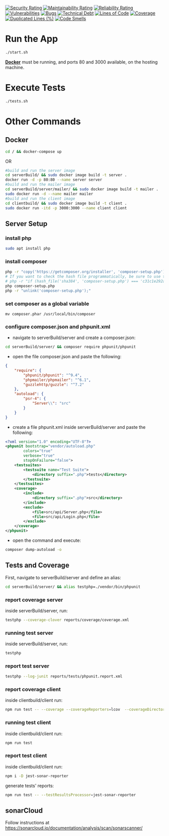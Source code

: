 [![Security Rating](https://sonarcloud.io/api/project_badges/measure?project=team11PULSBS&metric=security_rating)](https://sonarcloud.io/dashboard?id=team11PULSBS) [![Maintainability Rating](https://sonarcloud.io/api/project_badges/measure?project=team11PULSBS&metric=sqale_rating)](https://sonarcloud.io/dashboard?id=team11PULSBS) [![Reliability Rating](https://sonarcloud.io/api/project_badges/measure?project=team11PULSBS&metric=reliability_rating)](https://sonarcloud.io/dashboard?id=team11PULSBS)
[![Vulnerabilities](https://sonarcloud.io/api/project_badges/measure?project=team11PULSBS&metric=vulnerabilities)](https://sonarcloud.io/dashboard?id=team11PULSBS) [![Bugs](https://sonarcloud.io/api/project_badges/measure?project=team11PULSBS&metric=bugs)](https://sonarcloud.io/dashboard?id=team11PULSBS) [![Technical Debt](https://sonarcloud.io/api/project_badges/measure?project=team11PULSBS&metric=sqale_index)](https://sonarcloud.io/dashboard?id=team11PULSBS)
[![Lines of Code](https://sonarcloud.io/api/project_badges/measure?project=team11PULSBS&metric=ncloc)](https://sonarcloud.io/dashboard?id=team11PULSBS) [![Coverage](https://sonarcloud.io/api/project_badges/measure?project=team11PULSBS&metric=coverage)](https://sonarcloud.io/dashboard?id=team11PULSBS) [![Duplicated Lines (%)](https://sonarcloud.io/api/project_badges/measure?project=team11PULSBS&metric=duplicated_lines_density)](https://sonarcloud.io/dashboard?id=team11PULSBS) [![Code Smells](https://sonarcloud.io/api/project_badges/measure?project=team11PULSBS&metric=code_smells)](https://sonarcloud.io/dashboard?id=team11PULSBS)

# Run the App

```bash
./start.sh
```

<b><a href='https://www.docker.com/products/docker-desktop'>Docker</a></b> must be running, and ports 80 and 3000 available, on the hosting machine.

# Execute Tests

```bash
./tests.sh
```

# Other Commands

## Docker

```bash
cd / && docker-compose up
```

OR

```bash
#build and run the server image
cd serverBuild/ && sudo docker image build -t server .
docker run -d -p 80:80 --name server server
#build and run the mailer image
cd serverBuild/server/mailer/ && sudo docker image build -t mailer .
sudo docker run -d --name mailer mailer
#build and run the client image
cd clientbuild/ && sudo docker image build -t client .
sudo docker run -itd -p 3000:3000 --name client client
```

## Server Setup

### install php

```bash
sudo apt install php
```

### install composer

```bash
php -r "copy('https://getcomposer.org/installer', 'composer-setup.php');"
# If you want to check the hash file programmatically, be sure to use the latest one on the website above
# php -r "if (hash_file('sha384', 'composer-setup.php') === 'c31c1e292ad7be5f49291169c0ac8f683499edddcfd4e42232982d0fd193004208a58ff6f353fde0012d35fdd72bc394') { echo 'Installer verified'; } else { echo 'Installer corrupt'; unlink('composer-setup.php'); } echo PHP_EOL;"
php composer-setup.php
php -r "unlink('composer-setup.php');"
```

### set composer as a global variable

    mv composer.phar /usr/local/bin/composer

### configure composer.json and phpunit.xml

- navigate to serverBuild/server and create a composer.json:

```bash
cd serverBuild/server/ && composer require phpunit/phpunit
```

- open the file composer.json and paste the following:

```JSON
{
    "require": {
        "phpunit/phpunit": "^9.4",
        "phpmailer/phpmailer": "^6.1",
        "guzzlehttp/guzzle": "^7.2"
    },
    "autoload": {
        "psr-4": {
            "Server\\": "src"
        }
    }
}
```

- create a file phpunit.xml inside serverBuild/server and paste the following:

```XML
<?xml version="1.0" encoding="UTF-8"?>
<phpunit bootstrap="vendor/autoload.php"
        colors="true"
        verbose="true"
        stopOnFailure="false">
    <testsuites>
        <testsuite name="Test Suite">
            <directory suffix=".php">tests</directory>
        </testsuite>
    </testsuites>
    <coverage>
        <include>
            <directory suffix=".php">src</directory>
        </include>
        <exclude>
            <file>src/api/Server.php</file>
            <file>src/api/Login.php</file>
        </exclude>
    </coverage>
</phpunit>
```

- open the command and execute:

```bash
composer dump-autoload -o
```

## Tests and Coverage

First, navigate to serverBuild/server and define an alias:

```bash
cd serverBuild/server/ && alias testphp=./vendor/bin/phpunit
```

### report coverage server

inside serverBuild/server, run:

```bash
testphp --coverage-clover reports/coverage/coverage.xml
```

### running test server

inside serverBuild/server, run:

```bash
testphp
```

### report test server

```bash
testphp --log-junit reports/tests/phpunit.report.xml
```

### report coverage client

inside clientbuild/client run:

```bash
npm run test -- --coverage --coverageReporters=lcov  --coverageDirectory=reports/coverage
```

### running test client

inside clientbuild/client run:

```bash
npm run test
```

### report test client

inside clientbuild/client run:

```bash
npm i -D jest-sonar-reporter
```

generate tests' reports:

```bash
npm run test -- --testResultsProcessor=jest-sonar-reporter
```

## sonarCloud

Follow instructions at https://sonarcloud.io/documentation/analysis/scan/sonarscanner/
